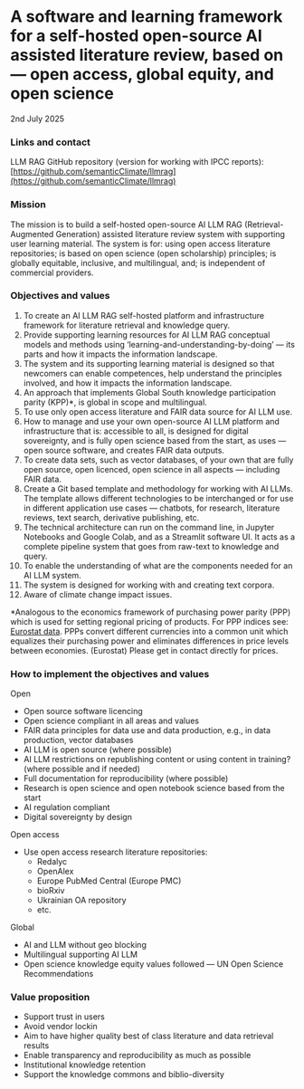 # A software and learning framework for a self-hosted open-source AI assisted literature review, based on — open access, global equity, and open science

2nd July 2025

### Links and contact

LLM RAG GitHub repository (version for working with IPCC reports): [https://github.com/semanticClimate/llmrag](https://github.com/semanticClimate/llmrag)

### Mission

The mission is to build a self-hosted open-source AI LLM RAG (Retrieval-Augmented Generation) assisted literature review system with supporting user learning material. The system is for: using open access literature repositories; is based on open science (open scholarship) principles; is globally equitable, inclusive, and multilingual, and; is independent of commercial providers.

### Objectives and values

1. To create an AI LLM RAG self-hosted platform and infrastructure framework for  literature retrieval and knowledge query.  
2. Provide supporting learning resources for AI LLM RAG conceptual models and methods using ‘learning-and-understanding-by-doing’ — its parts and how it impacts the information landscape.  
3. The system and its supporting learning material is designed so that newcomers can enable competences, help understand the principles involved, and how it impacts the information landscape.  
4. An approach that implements Global South knowledge participation parity (KPP)\*, is global in scope and multilingual.  
5. To use only open access literature and FAIR data source for AI LLM use.  
6. How to manage and use your own open-source AI LLM platform and infrastructure that is: accessible to all, is designed for digital sovereignty, and is fully open science based from the start, as uses — open source software, and creates FAIR data outputs.  
7. To create data sets, such as vector databases, of your own that are fully open source, open licenced, open science in all aspects — including FAIR data.  
8. Create a Git based template and methodology for working with AI LLMs. The template allows different technologies to be interchanged or for use in different application use cases — chatbots, for research, literature reviews, text search, derivative publishing, etc.  
9. The technical architecture can run on the command line, in Jupyter Notebooks and Google Colab, and as a Streamlit software UI. It acts as a complete pipeline system that goes from raw-text to knowledge and query.  
10. To enable the understanding of what are the components needed for an AI LLM system.  
11. The system is designed for working with and creating text corpora.  
12. Aware of climate change impact issues.

\*Analogous to the economics framework of purchasing power parity (PPP) which is used for setting regional pricing of products. For PPP indices see: [Eurostat data](https://ec.europa.eu/eurostat/statistics-explained/index.php?oldid=670267). PPPs convert different currencies into a common unit which equalizes their purchasing power and eliminates differences in price levels between economies. (Eurostat) Please get in contact directly for prices.

### How to implement the objectives and values

Open

* Open source software licencing  
* Open science compliant in all areas and values  
* FAIR data principles for data use and data production, e.g., in data production, vector databases  
* AI LLM is open source (where possible)  
* AI LLM restrictions on republishing content or using content in training? (where possible and if needed)  
* Full documentation for reproducibility (where possible)  
* Research is open science and open notebook science based from the start  
* AI regulation compliant  
* Digital sovereignty by design

Open access

* Use open access research literature repositories:  
  * Redalyc  
  * OpenAlex  
  * Europe PubMed Central (Europe PMC)  
  * bioRxiv  
  * Ukrainian OA repository  
  * etc.

Global

* AI and LLM without geo blocking  
* Multilingual supporting AI LLM  
* Open science knowledge equity values followed — UN Open Science Recommendations

### Value proposition

* Support trust in users  
* Avoid vendor lockin  
* Aim to have higher quality best of class literature and data retrieval results  
* Enable transparency and reproducibility as much as possible  
* Institutional knowledge retention  
* Support the knowledge commons and biblio-diversity
